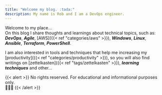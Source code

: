 ```yaml
---
title: "Welcome my blog. :tada:"
description: My name is Rob and I am a DevOps engineer.
---
```

<!-- 
 {{< lead >}}
My name is Rob and I am an experienced IT professional.
{{< /lead >}}
 -->
Welcome to my place... <br />
On this blog I share thoughts and learnings about technical topics, such as: ***DevOps***, ***Agile***, [AWS]({{< ref "categories/aws" >}}), ***Windows***, ***Linux***, ***Ansible***, ***Terraform***, ***PowerShell***.

I am also interested in tools and techniques that help me increasing my [productivity]({{< ref "categories/productivity" >}}), so you will also find writings on [zettelkasten]({{< ref "tags/zettelkasten" >}}), ***learning techniques*** and other...

{{< alert >}}
No rights reserved. For educational and informational purposes only. <br />👨🏻‍💻
{{< /alert >}}

